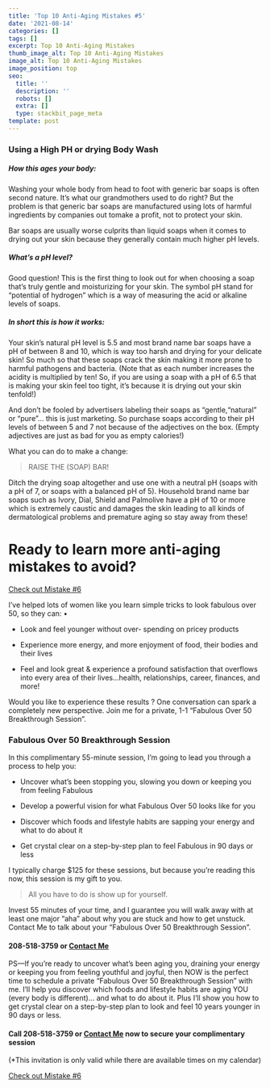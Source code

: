 ```yaml
---
title: 'Top 10 Anti-Aging Mistakes #5'
date: '2021-08-14'
categories: []
tags: []
excerpt: Top 10 Anti-Aging Mistakes
thumb_image_alt: Top 10 Anti-Aging Mistakes
image_alt: Top 10 Anti-Aging Mistakes
image_position: top
seo:
  title: ''
  description: ''
  robots: []
  extra: []
  type: stackbit_page_meta
template: post
---
```

### Using a High PH or drying Body Wash

##### How this ages your body:

Washing your whole body from head to foot with generic bar soaps is often second nature. It’s what our grandmothers used to do right? But the problem is that generic bar soaps are manufactured using lots of harmful ingredients by companies out tomake a profit, not to protect your skin.

Bar soaps are usually worse culprits than liquid soaps when it comes to drying out your skin because they generally contain much higher pH levels.

##### What’s a pH level?

Good question! This is the first thing to look out for when choosing a soap that’s truly gentle and moisturizing for your skin. The symbol pH stand for “potential of hydrogen” which is a way of measuring the acid or alkaline levels of soaps.

##### In short this is how it works:

Your skin’s natural pH level is 5.5 and most brand name bar soaps have a pH of between 8 and 10, which is way too harsh and drying for your delicate skin! So much so that these soaps crack the skin making it more prone to harmful pathogens and bacteria. (Note that as each number increases the acidity is multiplied by ten! So, if you are using a soap with a pH of 6.5 that is making your skin feel too tight, it’s because it is drying out your skin tenfold!)

And don’t be fooled by advertisers labeling their soaps as “gentle,“natural” or “pure”... this is just marketing. So purchase soaps according to their pH levels of between 5 and 7 not because of the adjectives on the box. (Empty adjectives are just as bad for you as empty calories!)

What you can do to make a change:

> RAISE THE (SOAP) BAR!

Ditch the drying soap altogether and use one with a neutral pH (soaps with a pH of 7, or soaps with a balanced pH of 5). Household brand name bar soaps such as Ivory, Dial, Shield and Palmolive have a pH of 10 or more which is extremely caustic and damages the skin leading to all kinds of dermatological problems and premature aging so stay away from these!

# Ready to learn more anti-aging mistakes to avoid?



[Check out Mistake #6](/blog/top-10-anti-aging-mistakes-6)

I’ve helped lots of women like you learn simple tricks to look fabulous over 50, so they can: •

*   Look and feel younger without over- spending on pricey products

*   Experience more energy, and more enjoyment of food, their bodies and their lives

*   Feel and look great & experience a profound satisfaction that overflows into every area of their lives...health, relationships, career, finances, and more!

Would you like to experience these results ? One conversation can spark a completely new perspective. Join me for a private, 1-1 “Fabulous Over 50 Breakthrough Session”.

### Fabulous Over 50 Breakthrough Session

In this complimentary 55-minute session, I’m going to lead you through a process to help you:

*   Uncover what’s been stopping you, slowing you down or keeping you from feeling Fabulous

*   Develop a powerful vision for what Fabulous Over 50 looks like for you

*   Discover which foods and lifestyle habits are sapping your energy and what to do about it

*   Get crystal clear on a step-by-step plan to feel Fabulous in 90 days or less

I typically charge $125 for these sessions, but because you’re reading this now, this session is my gift to you.

> All you have to do is show up for yourself.

Invest 55 minutes of your time, and I guarantee you will walk away with at least one major “aha” about why you are stuck and how to get unstuck. Contact Me to talk about your “Fabulous Over 50 Breakthrough Session”.

#### 208-518-3759 or [Contact Me](/contact)

PS—If you’re ready to uncover what’s been aging you, draining your energy or keeping you from feeling youthful and joyful, then NOW is the perfect time to schedule a private “Fabulous Over 50 Breakthrough Session” with me. I’ll help you discover which foods and lifestyle habits are aging YOU (every body is different)… and what to do about it. Plus I’ll show you how to get crystal clear on a step-by-step plan to look and feel 10 years younger in 90 days or less.

#### Call 208-518-3759 or [Contact Me](/contact) now to secure your complimentary session

(\*This invitation is only valid while there are available times on my calendar)

[Check out Mistake #6](/blog/top-10-anti-aging-mistakes-6)
